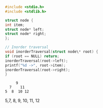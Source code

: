 ```C
#include <stdio.h>
#include <stdlib.h>

struct node {
int item;
struct node* left;
struct node* right;
};

// Inorder traversal
void inorderTraversal(struct node\* root) {
if (root == NULL) return;
inorderTraversal(root->left);
printf("%d ->", root->item);
inorderTraversal(root->right);
}
```

         9
      7    11
    5  8  10 12

5,7, 8, 9, 10, 11, 12
